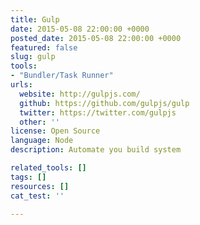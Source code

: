 ```yaml
---
title: Gulp
date: 2015-05-08 22:00:00 +0000
posted_date: 2015-05-08 22:00:00 +0000
featured: false
slug: gulp
tools:
- "Bundler/Task Runner"
urls:
  website: http://gulpjs.com/
  github: https://github.com/gulpjs/gulp
  twitter: https://twitter.com/gulpjs
  other: ''
license: Open Source
language: Node
description: Automate you build system

related_tools: []
tags: []
resources: []
cat_test: ''

---
```

